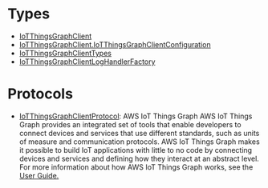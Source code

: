 # Types

  - [IoTThingsGraphClient](/aws-sdk-swift/reference/0.x/AWSIoTThingsGraph/IoTThingsGraphClient)
  - [IoTThingsGraphClient.IoTThingsGraphClientConfiguration](/aws-sdk-swift/reference/0.x/AWSIoTThingsGraph/IoTThingsGraphClient_IoTThingsGraphClientConfiguration)
  - [IoTThingsGraphClientTypes](/aws-sdk-swift/reference/0.x/AWSIoTThingsGraph/IoTThingsGraphClientTypes)
  - [IoTThingsGraphClientLogHandlerFactory](/aws-sdk-swift/reference/0.x/AWSIoTThingsGraph/IoTThingsGraphClientLogHandlerFactory)

# Protocols

  - [IoTThingsGraphClientProtocol](/aws-sdk-swift/reference/0.x/AWSIoTThingsGraph/IoTThingsGraphClientProtocol):
    <fullname>AWS IoT Things Graph</fullname>
    AWS IoT Things Graph provides an integrated set of tools that enable developers to connect devices and services that use different standards,
    such as units of measure and communication protocols. AWS IoT Things Graph makes it possible to build IoT applications with little to no code by connecting devices and services
    and defining how they interact at an abstract level.
    For more information about how AWS IoT Things Graph works, see the <a href="https://docs.aws.amazon.com/thingsgraph/latest/ug/iot-tg-whatis.html">User Guide.
